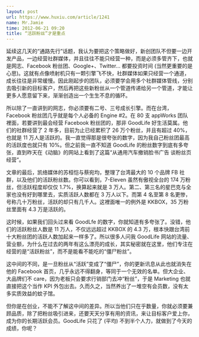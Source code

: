 ```yaml
---
layout: post
url: https://www.huxiu.com/article/1241
name: Mr.Jamie
time: 2012-06-21 09:20
title: “活跃粉丝”才是重点
---
```

延续这几天的“通路先行”话题，我认为要把这个策略做好，新创团队不但要一边开发产品，一边经营社群媒体，并且往往不能只经营一种，而是必须多管齐下，也就是网志、Facebook 粉丝团、Google+、Twitter… 都要投资时间 (当然更重要的是心思)。这就有点像喷射机只有一颗引擎飞不快，社群媒体如果只经营一个通道，成长往往是非常缓慢。因此刚起步的团队，必须要学会用多个社群媒体管线，分别去吸引新的目标客户，然后再把这些新粉丝从一个管道传递给另一个管道，才能让更多人愿意留下来，渐渐创造出一个生生不息的循环。

所以除了一直讲到的网志，你必须要有二号、三号成长引擎。而在台湾，Facebook 粉丝团几乎就是每个人必备的 Engine #2。在 80 支 appWorks 团队裡面，若要讲到最会经营 Facebook 粉丝团的，那非 GoodLife 好生活莫属。他们的社群经营了 2 年多，目前为止已经累积了 26 万个粉丝，并且有超过 40%，也就是 11 万人是活跃的。我一直觉得那是很夸张的数字，因为我自己粉丝团最高的活跃度也就只有 10%。但之前我一直不知道 GoodLife 的粉丝数字到底有多夸张，直到昨天在《动脑》的网站上看到了这篇“从通用汽车撤销脸书广告 谈粉丝页经营”。

文章的最后，凯络媒体的苏桓恺与蔡宛均，整理了台湾最大的 10 个品牌 FB 社群，以及他们的活跃粉丝数。你可以看到，7-Eleven 虽然有傲视全台的 174 万粉丝，但活跃程度却仅仅 1.7%，换算起来就是 3 万人。第二、第三名的星巴克与全家也没有好到哪里去，实质活跃人数都在 3 万人以下。而第 4 名至第 8 名更惨，号称几十万粉丝，活跃的却只有几千人。这裡面唯一的例外是 KKBOX，35 万粉丝里面有 4.3 万是活跃的。

这时候，如果我们回头过来看 GoodLfe 的数字，你就知道有多夸张了。没错，他们的活跃粉丝人数是 11 万人，不仅远远超过 KKBOX 的 4.3 万，根本快跟台湾前十大粉丝团的活跃人数加起来一样多了。所以很多人问我 GoodLife 网站的流量、营业额，为什么在过去的两年有这么漂亮的成长，其实秘密就在这里，他们专注在经营的是“活跃粉丝”，而不是能看不能吃的“僵尸粉丝”。

这中间的不同，是一旦粉丝从“活跃”变成了“僵尸”，你的更新讯息从此也就消失在他的 Facebook 首页，几乎永远不得翻身，等同于一个无效的名单。但大企业、大品牌们不 care，因为老板只会要求行销部门去冲“粉丝”，于是 Marketing 也就直接把这个当作 KPI 外包出去。久而久之，当然养出了一堆空有会员数，没有太多实质效益的蚊子馆。

但你是在创业，不能不了解这中间的差异。所以当他们只在乎数量，你就必须要兼顾品质，除了把粉丝吸引进来，还要天天分享有用的资讯，来让目标客户爱上你，成为你的长期活跃会员。GoodLife 只花了 (平均) 不到半个人力，就做到了今天的成绩，你呢？

